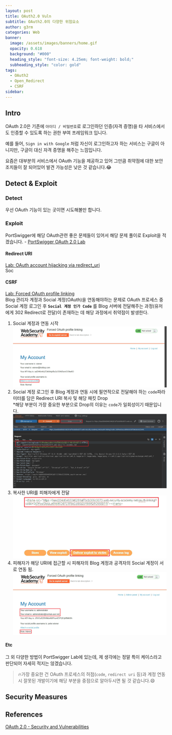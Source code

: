 ```yaml
---
layout: post
title: OAuth2.0 Vuln
subtitle: OAuth2.0의 다양한 위험요소
author: g3rm
categories: Web
banner:
  image: /assets/images/banners/home.gif
  opacity: 0.618
  background: "#000"
  heading_style: "font-size: 4.25em; font-weight: bold;"
  subheading_style: "color: gold"
tags:
  - OAuth2
  - Open_Redirect
  - CSRF
sidebar:
---
```

## Intro
OAuth 2.0은 기존에 `아이디 / 비밀번호`로 로그인하던 인증(자격 증명)을 타 서비스에서도 인증할 수 있도록 하는 권한 부여 프레임워크 입니다.   

예를 들어, `Sign in with Google` 처럼 자신이 로그인하고자 하는 서비스는 구글이 아니지만, 구글이 대신 자격 증명을 해주는 느낌입니다.  

요즘은 대부분의 서비스에서 OAuth 기능을 제공하고 있어 그만큼 취약점에 대한 보안 조치들이 잘 되어있어 발견 가능성은 낮은 것 같습니다.😂   
## Detect & Exploit 
### Detect
우선 OAuth 기능이 있는 곳이면 시도해볼만 합니다.    
### Exploit
PortSwigger에 해당 OAuth관련 좋은 문제들이 있어서 해당 문제 풀이로 Exploit을 적겠습니다. - [PortSwigger OAuth 2.0 Lab](https://portswigger.net/web-security/oauth)   
#### Redirect URI
[Lab: OAuth account hijacking via redirect_uri](https://portswigger.net/web-security/oauth/lab-oauth-account-hijacking-via-redirect-uri)   
Soc

#### CSRF
[Lab: Forced OAuth profile linking](https://portswigger.net/web-security/oauth/lab-oauth-forced-oauth-profile-linking)   
Blog 관리자 계정과 Social 계정(OAuth)을 연동해야하는 문제로 OAuth 프로세스 중 Social 계정 로그인 후 **`Social 계정 인가 Code`** 를 Blog 서버에 전달해주는 과정(유저에게 302 Redirect로 전달)이 존재하는 데 해당 과정에서 취약점이 발생한다.    
1. Social 계정과 연동 시작   
	![](/assets/images/posts/2024-12-11-OAuth2.0-Vuln/64e0434a73f05a3febf5374f22619354_MD5.jpeg)   
2. Social 계정 로그인 후 Blog 계정과 연동 시에 필연적으로 전달해야 하는 `code`파라미터를 담은 Redirect URI 복사 및 해당 패킷 Drop   
   *해당 부분이 가장 중요한 부분으로 Drop의 이유는 `code`가 일회성이기 때문입니다.   
	![](/assets/images/posts/2024-12-11-OAuth2.0-Vuln/a01e2ba1784acc9e9f4ac92b3bd0451d_MD5.jpeg)   
3. 복사한 URI를 피해자에게 전달      
	![](/assets/images/posts/2024-12-11-OAuth2.0-Vuln/60afb5e664a7e097ec7ad3b37f3f4117_MD5.jpeg)   
4. 피해자가 해당 URI에 접근할 시 피해자의 Blog 계정과 공격자의 Social 계정이 서로 연동 됨.   
	![](assets/images/posts/2024-12-11-OAuth2.0-Vuln/de4bc37e9a55f55a736371891ce6055f_MD5.jpeg)   
#### Etc
그 외 다양한 방법이 PortSwigger Lab에 있는데, 제 생각에는 정말 특이 케이스라고 판단되어 자세히 적지는 않겠습니다.   

>🔥가장 중요한 건 OAuth 프로세스의 허점(`code`, `redirect uri` 등)과 계정 연동 시 잘못된 개발이기에 해당 부분을 중점으로 알아두시면 될 것 같습니다.😄   
## Security Measures


## References
[OAuth 2.0 - Security and Vulnerabilities](https://medium.com/@ibm_ptc_security/oauth-2-0-security-and-vulnerabilities-86e64c22b03d)   